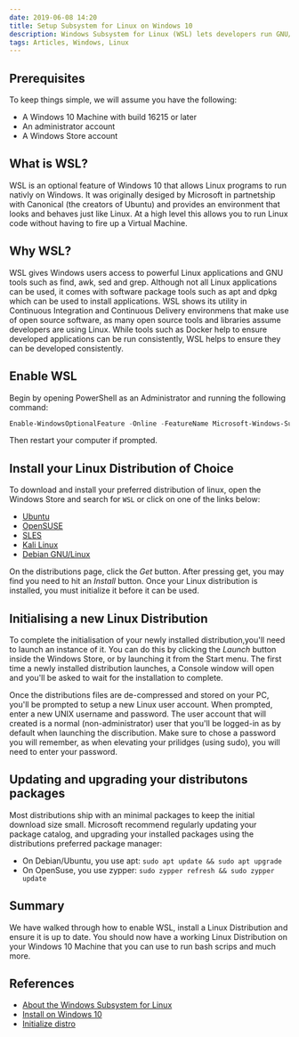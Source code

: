 ```yaml
---
date: 2019-06-08 14:20
title: Setup Subsystem for Linux on Windows 10
description: Windows Subsystem for Linux (WSL) lets developers run GNU/Linux code side-by-side with Windows processes. In this post we will walk through how you can setup WSL.
tags: Articles, Windows, Linux
---
```


## Prerequisites
To keep things simple, we will assume you have the following:

* A Windows 10 Machine with build 16215 or later
* An administrator account
* A Windows Store account

## What is WSL?
WSL is an optional feature of Windows 10 that allows Linux programs to run nativly on Windows. It was originally desiged by Microsoft in partnetship with Canonical (the creators of Ubuntu) and provides an environment that looks and behaves just like Linux. At a high level this allows you to run Linux code without having to fire up a Virtual Machine.

## Why WSL?
WSL gives Windows users access to powerful Linux applications and GNU tools such as find, awk, sed and grep. Although not all Linux applications can be used, it comes with software package tools such as apt and dpkg which can be used to install applications. WSL shows its utility in Continuous Integration and Continuous Delivery environmens that make use of open source software, as many open source tools and libraries assume developers are using Linux. While tools such as Docker help to ensure developed applications can be run consistently, WSL helps to ensure they can be developed consistently.

## Enable WSL

Begin by opening PowerShell as an Administrator and running the following command:
```powershell
Enable-WindowsOptionalFeature -Online -FeatureName Microsoft-Windows-Subsystem-Linux
```
Then restart your computer if prompted.

## Install your Linux Distribution of Choice

To download and install your preferred distribution of linux, open the Windows Store and search for `WSL` or click on one of the links below:

* [Ubuntu](https://www.microsoft.com/store/p/ubuntu/9nblggh4msv6)
* [OpenSUSE](https://www.microsoft.com/store/apps/9njvjts82tjx)
* [SLES](https://www.microsoft.com/store/apps/9p32mwbh6cns)
* [Kali Linux](https://www.microsoft.com/store/apps/9PKR34TNCV07)
* [Debian GNU/Linux](https://www.microsoft.com/store/apps/9MSVKQC78PK6)

On the distributions page, click the _Get_ button. After pressing get, you may find you need to hit an _Install_ button. Once your Linux distribution is installed, you must initialize it before it can be used. 

## Initialising a new Linux Distribution
To complete the initialisation of your newly installed distribution,you'll need to launch an instance of it. You can do this by clicking the _Launch_ button inside the Windows Store, or by launching it from the Start menu. The first time a newly installed distribution launches, a Console window will open and you'll be asked to wait for the installation to complete. 

Once the distributions files are de-compressed and stored on your PC, you'll be prompted to setup a new Linux user account. When prompted, enter a new UNIX username and password. The user account that will created is a normal (non-administrator) user that you'll be logged-in as by default when launching the discribution. Make sure to chose a password you will remember, as when elevating your prilidges (using sudo), you will need to enter your password.

## Updating and upgrading your distributons packages
Most distributions ship with an minimal packages to keep the initial download size small. Microsoft recommend regularly updating your package catalog, and upgrading your installed packages using the distributions preferred package manager:

* On Debian/Ubuntu, you use apt: `sudo apt update && sudo apt upgrade`
* On OpenSuse, you use zypper: `sudo zypper refresh && sudo zypper update`

## Summary
We have walked through how to enable WSL, install a Linux Distribution and ensure it is up to date. You should now have a working Linux Distribution on your Windows 10 Machine that you can use to run bash scrips and much more.

## References
- [About the Windows Subsystem for Linux][1]
- [Install on Windows 10][2]
- [Initialize distro][3]

[1]: https://docs.microsoft.com/en-us/windows/wsl/about "About the Windows Subsystem for Linux"
[2]: https://docs.microsoft.com/en-us/windows/wsl/install-win10 "Install on Windows 10"
[3]: https://docs.microsoft.com/en-us/windows/wsl/initialize-distro "Initialize distro"
